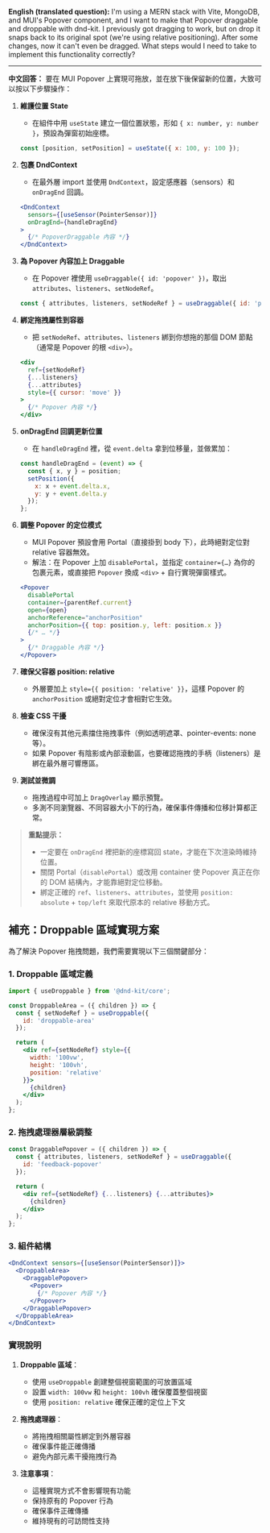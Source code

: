 **English (translated question):**
I'm using a MERN stack with Vite, MongoDB, and MUI's Popover component, and I want to make that Popover draggable and droppable with dnd-kit. I previously got dragging to work, but on drop it snaps back to its original spot (we're using relative positioning). After some changes, now it can't even be dragged. What steps would I need to take to implement this functionality correctly?

---

**中文回答：**
要在 MUI Popover 上實現可拖放，並在放下後保留新的位置，大致可以按以下步驟操作：

1. **維護位置 State**

   * 在組件中用 `useState` 建立一個位置狀態，形如 `{ x: number, y: number }`，預設為彈窗初始座標。

   ```jsx
   const [position, setPosition] = useState({ x: 100, y: 100 });
   ```

2. **包裹 DndContext**

   * 在最外層 import 並使用 `DndContext`，設定感應器（sensors）和 `onDragEnd` 回調。

   ```jsx
   <DndContext
     sensors={[useSensor(PointerSensor)]}
     onDragEnd={handleDragEnd}
   >
     {/* PopoverDraggable 內容 */}
   </DndContext>
   ```

3. **為 Popover 內容加上 Draggable**

   * 在 Popover 裡使用 `useDraggable({ id: 'popover' })`，取出 `attributes`、`listeners`、`setNodeRef`。

   ```jsx
   const { attributes, listeners, setNodeRef } = useDraggable({ id: 'popover' });
   ```

4. **綁定拖拽屬性到容器**

   * 把 `setNodeRef`、`attributes`、`listeners` 綁到你想拖的那個 DOM 節點（通常是 Popover 的根 `<div>`）。

   ```jsx
   <div
     ref={setNodeRef}
     {...listeners}
     {...attributes}
     style={{ cursor: 'move' }}
   >
     {/* Popover 內容 */}
   </div>
   ```

5. **onDragEnd 回調更新位置**

   * 在 `handleDragEnd` 裡，從 `event.delta` 拿到位移量，並做累加：

   ```jsx
   const handleDragEnd = (event) => {
     const { x, y } = position;
     setPosition({
       x: x + event.delta.x,
       y: y + event.delta.y
     });
   };
   ```

6. **調整 Popover 的定位模式**

   * MUI Popover 預設會用 Portal（直接掛到 body 下），此時絕對定位對 relative 容器無效。
   * 解法：在 Popover 上加 `disablePortal`，並指定 `container={…}` 為你的包裹元素，或直接把 `Popover` 換成 `<div>` + 自行實現彈窗樣式。

   ```jsx
   <Popover
     disablePortal
     container={parentRef.current}
     open={open}
     anchorReference="anchorPosition"
     anchorPosition={{ top: position.y, left: position.x }}
     {/* … */}
   >
     {/* Draggable 內容 */}
   </Popover>
   ```

7. **確保父容器 position: relative**

   * 外層要加上 `style={{ position: 'relative' }}`，這樣 Popover 的 `anchorPosition` 或絕對定位才會相對它生效。

8. **檢查 CSS 干擾**

   * 確保沒有其他元素擋住拖拽事件（例如透明遮罩、pointer-events: none 等）。
   * 如果 Popover 有陰影或內部滾動區，也要確認拖拽的手柄（listeners）是綁在最外層可響應區。

9. **測試並微調**

   * 拖拽過程中可加上 `DragOverlay` 顯示預覽。
   * 多測不同瀏覽器、不同容器大小下的行為，確保事件傳播和位移計算都正常。

> **重點提示：**
>
> * 一定要在 `onDragEnd` 裡把新的座標寫回 state，才能在下次渲染時維持位置。
> * 關閉 Portal（`disablePortal`）或改用 container 使 Popover 真正在你的 DOM 結構內，才能靠絕對定位移動。
> * 綁定正確的 `ref`、`listeners`、`attributes`，並使用 `position: absolute` + `top/left` 來取代原本的 relative 移動方式。

## 補充：Droppable 區域實現方案

為了解決 Popover 拖拽問題，我們需要實現以下三個關鍵部分：

### 1. Droppable 區域定義
```jsx
import { useDroppable } from '@dnd-kit/core';

const DroppableArea = ({ children }) => {
  const { setNodeRef } = useDroppable({ 
    id: 'droppable-area'
  });

  return (
    <div ref={setNodeRef} style={{ 
      width: '100vw', 
      height: '100vh', 
      position: 'relative' 
    }}>
      {children}
    </div>
  );
};
```

### 2. 拖拽處理器層級調整
```jsx
const DraggablePopover = ({ children }) => {
  const { attributes, listeners, setNodeRef } = useDraggable({ 
    id: 'feedback-popover' 
  });

  return (
    <div ref={setNodeRef} {...listeners} {...attributes}>
      {children}
    </div>
  );
};
```

### 3. 組件結構
```jsx
<DndContext sensors={[useSensor(PointerSensor)]}>
  <DroppableArea>
    <DraggablePopover>
      <Popover>
        {/* Popover 內容 */}
      </Popover>
    </DraggablePopover>
  </DroppableArea>
</DndContext>
```

### 實現說明
1. **Droppable 區域**：
   - 使用 `useDroppable` 創建整個視窗範圍的可放置區域
   - 設置 `width: 100vw` 和 `height: 100vh` 確保覆蓋整個視窗
   - 使用 `position: relative` 確保正確的定位上下文

2. **拖拽處理器**：
   - 將拖拽相關屬性綁定到外層容器
   - 確保事件能正確傳播
   - 避免內部元素干擾拖拽行為

3. **注意事項**：
   - 這種實現方式不會影響現有功能
   - 保持原有的 Popover 行為
   - 確保事件正確傳播
   - 維持現有的可訪問性支持
